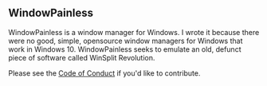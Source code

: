 ## WindowPainless

WindowPainless is a window manager for Windows. I wrote it because there were
no good, simple, opensource window managers for Windows that work in Windows
10. WindowPainless seeks to emulate an old, defunct piece of software called
WinSplit Revolution.

Please see the [Code of Conduct](CODE_OF_CONDUCT.md) if you'd like to
contribute.